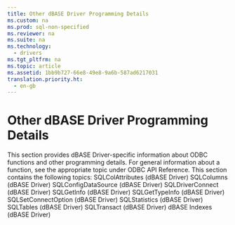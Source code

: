 ```yaml
---
title: Other dBASE Driver Programming Details
ms.custom: na
ms.prod: sql-non-specified
ms.reviewer: na
ms.suite: na
ms.technology: 
  - drivers
ms.tgt_pltfrm: na
ms.topic: article
ms.assetid: 1bb9b727-66e8-49e8-9a6b-587ad6217031
translation.priority.ht: 
  - en-gb
---
```

# Other dBASE Driver Programming Details
<?xml version="1.0" encoding="utf-8"?>
<developerConceptualDocument xmlns="http://ddue.schemas.microsoft.com/authoring/2003/5" xmlns:xlink="http://www.w3.org/1999/xlink" xmlns:xsi="http://www.w3.org/2001/XMLSchema-instance" xsi:schemaLocation="http://ddue.schemas.microsoft.com/authoring/2003/5 http://dduestorage.blob.core.windows.net/ddueschema/developer.xsd">
  <introduction>
    <alert class="note">
      <para>This section provides dBASE Driver-specific information about ODBC functions and other programming details. For general information about a function, see the appropriate topic under <legacyLink xlink:href="b7a49774-f458-44ce-9a04-a0457501405b">ODBC API Reference</legacyLink>.</para>
    </alert>
    <para>This section contains the following topics:  </para>
    <list class="bullet">
      <listItem>
        <para>             <legacyLink xlink:href="ed44de2b-0b01-4dce-a340-f5eb3aac30b7">SQLColAttributes (dBASE Driver)</legacyLink>           </para>
      </listItem>
      <listItem>
        <para>             <legacyLink xlink:href="168171de-ab7d-4b5b-af7f-6e2106adfcce">SQLColumns (dBASE Driver)</legacyLink>           </para>
      </listItem>
      <listItem>
        <para>             <legacyLink xlink:href="19909902-054c-4e19-9c06-a212aace13fe">SQLConfigDataSource (dBASE Driver)</legacyLink>           </para>
      </listItem>
      <listItem>
        <para>             <legacyLink xlink:href="c837aa31-068e-4fa3-bc00-aae09bec21de">SQLDriverConnect (dBASE Driver)</legacyLink>           </para>
      </listItem>
      <listItem>
        <para>             <legacyLink xlink:href="42ffdc9c-281b-4df5-ac6d-7b34f15ecd4c">SQLGetInfo (dBASE Driver)</legacyLink>           </para>
      </listItem>
      <listItem>
        <para>             <legacyLink xlink:href="6e9ce02b-97c7-4c1a-91e0-829df7459c84">SQLGetTypeInfo (dBASE Driver)</legacyLink>           </para>
      </listItem>
      <listItem>
        <para>             <legacyLink xlink:href="b1924c33-6820-4566-b716-6897807edd0f">SQLSetConnectOption (dBASE Driver)</legacyLink>           </para>
      </listItem>
      <listItem>
        <para>             <legacyLink xlink:href="631cec1b-66b7-4103-b9a7-ffd81da3c442">SQLStatistics (dBASE Driver)</legacyLink>           </para>
      </listItem>
      <listItem>
        <para>             <legacyLink xlink:href="45938efb-b678-47d8-9345-644fa26ad679">SQLTables (dBASE Driver)</legacyLink>           </para>
      </listItem>
      <listItem>
        <para>             <legacyLink xlink:href="159ca21a-ccc4-45e2-97ca-2a9387efa7df">SQLTransact (dBASE Driver)</legacyLink>           </para>
      </listItem>
      <listItem>
        <para>             <legacyLink xlink:href="fdfa56f5-e324-4ec2-9267-fdf95ab99373">dBASE Indexes (dBASE Driver)</legacyLink>           </para>
      </listItem>
    </list>
  </introduction>
  <relatedTopics />
</developerConceptualDocument>